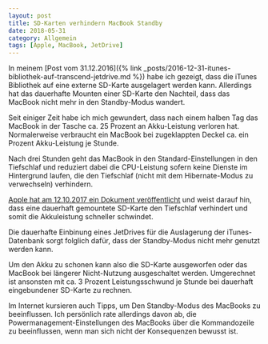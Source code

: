 ```yaml
---
layout: post
title: SD-Karten verhindern MacBook Standby
date: 2018-05-31
category: Allgemein
tags: [Apple, MacBook, JetDrive]
---
```

In meinem [Post vom 31.12.2016]({% link _posts/2016-12-31-itunes-bibliothek-auf-transcend-jetdrive.md %}) habe ich gezeigt, dass die iTunes Bibliothek auf eine externe SD-Karte ausgelagert werden kann. Allerdings hat das dauerhafte Mounten einer SD-Karte den Nachteil, dass das MacBook nicht mehr in den Standby-Modus wandert.

<!--more-->

Seit einiger Zeit habe ich mich gewundert, dass nach einem halben Tag das MacBook in der Tasche ca. 25 Prozent an Akku-Leistung verloren hat. Normalerweise verbraucht ein MacBook bei zugeklappten Deckel ca. ein Prozent Akku-Leistung je Stunde.

Nach drei Stunden geht das MacBook in den Standard-Einstellungen in den Tiefschlaf und reduziert dabei die CPU-Leistung sofern keine Dienste im Hintergrund laufen, die den Tiefschlaf (nicht mit dem Hibernate-Modus zu verwechseln) verhindern.

[Apple hat am 12.10.2017 ein Dokument veröffentlicht](https://support.apple.com/de-de/HT202124) und weist darauf hin, dass eine dauerhaft gemountete SD-Karte den Tiefschlaf verhindert und somit die Akkuleistung schneller schwindet.

Die dauerhafte Einbinung eines JetDrives für die Auslagerung der iTunes-Datenbank sorgt folglich dafür, dass der Standby-Modus nicht mehr genutzt werden kann. 

Um den Akku zu schonen kann also die SD-Karte ausgeworfen oder das MacBook bei längerer Nicht-Nutzung ausgeschaltet werden. Umgerechnet ist ansonsten mit ca. 3 Prozent Leistungsschwund je Stunde bei dauerhaft eingebundener SD-Karte zu rechnen.

Im Internet kursieren auch Tipps, um Den Standby-Modus des MacBooks zu beeinflussen. Ich persönlich rate allerdings davon ab, die Powermanagement-Einstellungen des MacBooks über die Kommandozeile zu beeinflussen, wenn man sich nicht der Konsequenzen bewusst ist.
